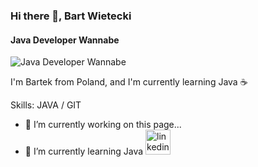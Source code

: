 ### Hi there 👋, Bart Wietecki
#### Java Developer Wannabe
![Java Developer Wannabe](https://miro.medium.com/max/720/1*ihSYTw1xfPiIAqMzBf4g6g.webp)

I'm Bartek from Poland, and I'm currently learning Java ☕

Skills: JAVA / GIT

- 🔭 I’m currently working on this page... 
- 🌱 I’m currently learning Java 
[<img src='https://cdn.jsdelivr.net/npm/simple-icons@3.0.1/icons/linkedin.svg' alt='linkedin' height='40'>](https://www.linkedin.com/in/bartwietecki//)  

